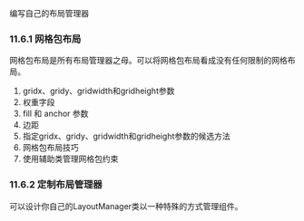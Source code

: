 编写自己的布局管理器

### 11.6.1 网格包布局

网格包布局是所有布局管理器之母。可以将网格包布局看成没有任何限制的网格布局。

1. gridx、gridy、gridwidth和gridheight参数
2. 权重字段
3. fill 和 anchor 参数
4. 边距
5. 指定gridx、gridy、gridwidth和gridheight参数的候选方法
6. 网格包布局技巧
7. 使用辅助类管理网格包约束

### 11.6.2 定制布局管理器

可以设计你自己的LayoutManager类以一种特殊的方式管理组件。

